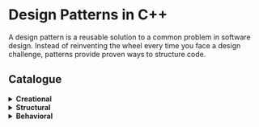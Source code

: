 # Design Patterns in C++

A design pattern is a reusable solution to a common problem in software design. Instead of reinventing the wheel every time you face a design challenge, patterns provide proven ways to structure code.

## Catalogue

<details>
  <summary><strong>Creational</strong></summary>

- Abstract Factory

</details>

<details>
  <summary><strong>Structural</strong></summary>

_Coming soon..._

</details>

<details>
  <summary><strong>Behavioral</strong></summary>

_Coming soon..._

</details>
